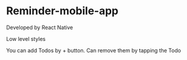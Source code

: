 # Reminder-mobile-app
Developed by React Native

Low level styles

You can add Todos by + button.
Can remove them by tapping the Todo
